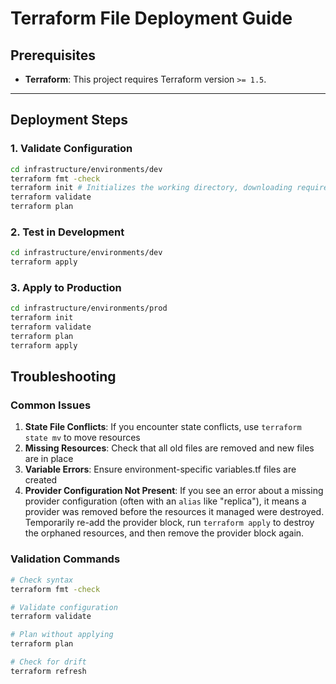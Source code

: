 # Terraform File Deployment Guide

## Prerequisites

- **Terraform**: This project requires Terraform version `>= 1.5`.

---

## Deployment Steps

### 1. Validate Configuration

```bash
cd infrastructure/environments/dev
terraform fmt -check
terraform init # Initializes the working directory, downloading required provider plugins
terraform validate
terraform plan
```

### 2. Test in Development

```bash
cd infrastructure/environments/dev
terraform apply
```

### 3. Apply to Production

```bash
cd infrastructure/environments/prod
terraform init
terraform validate
terraform plan
terraform apply
```

## Troubleshooting

### Common Issues

1. **State File Conflicts**: If you encounter state conflicts, use `terraform state mv` to move resources
2. **Missing Resources**: Check that all old files are removed and new files are in place
3. **Variable Errors**: Ensure environment-specific variables.tf files are created
4. **Provider Configuration Not Present**: If you see an error about a missing provider configuration (often with an `alias` like "replica"), it means a provider was removed before the resources it managed were destroyed. Temporarily re-add the provider block, run `terraform apply` to destroy the orphaned resources, and then remove the provider block again.

### Validation Commands

```bash
# Check syntax
terraform fmt -check

# Validate configuration
terraform validate

# Plan without applying
terraform plan

# Check for drift
terraform refresh
```